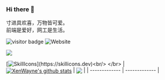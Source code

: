 ### Hi there 👋

寸进具欢喜，万物皆可爱。  
前端是爱好，网工是生活。

![visitor badge](https://visitor-badge.imlete.cn/?id=github.XenWayne&type=pv&style=for-the-badge&color=%2339C5BB)
![Website](https://img.shields.io/website?url=https%3A%2F%2Fxenwayne.top&up_color=%2339C5BB&style=for-the-badge&label=xenwayne.top)

  <a onclick="_blank" href="https://xenwayne.top/">
    <img src="https://readme-typing-svg.herokuapp.com/?lines=console.log(%22Hello%2C%20World!%22);Hello,World!&center=true&size=27">
  </a>
  
[![SkillIcons](https://skillicons.dev/icons?i=js,html,css,jquery,bootstrap,vue,md,nginx,mysql,linux,docker,php,java,c,ps,pr,au,ai,vscode,idea,cloudflare,github,git,)](https://skillicons.dev)<br/>
</br>
| <a href="https://github.com/anuraghazra/github-readme-stats"><img align="center" src="https://github-readme-stats.vercel.app/api?username=XenWayne&show_icons=true&include_all_commits=true&theme=vue&hide_border=true" alt="XenWayne's github stats" /></a> | <a href="https://github.com/anuraghazra/github-readme-stats"><img align="center" src="https://github-readme-stats.vercel.app/api/top-langs/?username=XenWayne&layout=compact&theme=vue&hide_border=true" /></a> |
| ------------- | ------------- |

<!--
**XenWayne/XenWayne** is a ✨ _special_ ✨ repository because its `README.md` (this file) appears on your GitHub profile.

Here are some ideas to get you started:

- 🔭 I’m currently working on ...
- 🌱 I’m currently learning ...
- 👯 I’m looking to collaborate on ...
- 🤔 I’m looking for help with ...
- 💬 Ask me about ...
- 📫 How to reach me: ...
- 😄 Pronouns: ...
- ⚡ Fun fact: ...
-->
